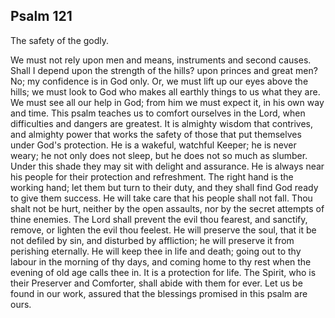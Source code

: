 ## Psalm 121

The safety of the godly.

We must not rely upon men and means, instruments and second causes. Shall I depend upon the strength of the hills? upon princes and great men? No; my confidence is in God only. Or, we must lift up our eyes above the hills; we must look to God who makes all earthly things to us what they are. We must see all our help in God; from him we must expect it, in his own way and time. This psalm teaches us to comfort ourselves in the Lord, when difficulties and dangers are greatest. It is almighty wisdom that contrives, and almighty power that works the safety of those that put themselves under God's protection. He is a wakeful, watchful Keeper; he is never weary; he not only does not sleep, but he does not so much as slumber. Under this shade they may sit with delight and assurance. He is always near his people for their protection and refreshment. The right hand is the working hand; let them but turn to their duty, and they shall find God ready to give them success. He will take care that his people shall not fall. Thou shalt not be hurt, neither by the open assaults, nor by the secret attempts of thine enemies. The Lord shall prevent the evil thou fearest, and sanctify, remove, or lighten the evil thou feelest. He will preserve the soul, that it be not defiled by sin, and disturbed by affliction; he will preserve it from perishing eternally. He will keep thee in life and death; going out to thy labour in the morning of thy days, and coming home to thy rest when the evening of old age calls thee in. It is a protection for life. The Spirit, who is their Preserver and Comforter, shall abide with them for ever. Let us be found in our work, assured that the blessings promised in this psalm are ours.


